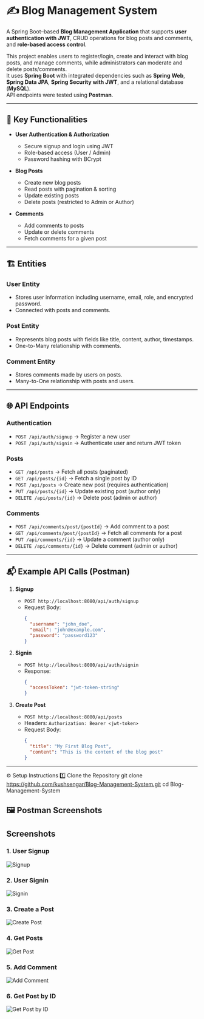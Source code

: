 # ✍️ Blog Management System

A Spring Boot–based **Blog Management Application** that supports **user authentication with JWT**, CRUD operations for blog posts and comments, and **role-based access control**.  

This project enables users to register/login, create and interact with blog posts, and manage comments, while administrators can moderate and delete posts/comments.  
It uses **Spring Boot** with integrated dependencies such as **Spring Web**, **Spring Data JPA**, **Spring Security with JWT**, and a relational database (**MySQL**).  
API endpoints were tested using **Postman**.

---

## 🔑 Key Functionalities

- **User Authentication & Authorization**
  - Secure signup and login using JWT
  - Role-based access (User / Admin)
  - Password hashing with BCrypt  

- **Blog Posts**
  - Create new blog posts
  - Read posts with pagination & sorting
  - Update existing posts
  - Delete posts (restricted to Admin or Author)  

- **Comments**
  - Add comments to posts
  - Update or delete comments
  - Fetch comments for a given post  

---

## 🏗️ Entities

### User Entity
- Stores user information including username, email, role, and encrypted password.  
- Connected with posts and comments.  

### Post Entity
- Represents blog posts with fields like title, content, author, timestamps.  
- One-to-Many relationship with comments.  

### Comment Entity
- Stores comments made by users on posts.  
- Many-to-One relationship with posts and users.  

---

## 🌐 API Endpoints

### Authentication
- `POST /api/auth/signup` → Register a new user  
- `POST /api/auth/signin` → Authenticate user and return JWT token  

### Posts
- `GET /api/posts` → Fetch all posts (paginated)  
- `GET /api/posts/{id}` → Fetch a single post by ID  
- `POST /api/posts` → Create new post (requires authentication)  
- `PUT /api/posts/{id}` → Update existing post (author only)  
- `DELETE /api/posts/{id}` → Delete post (admin or author)  

### Comments
- `POST /api/comments/post/{postId}` → Add comment to a post  
- `GET /api/comments/post/{postId}` → Fetch all comments for a post  
- `PUT /api/comments/{id}` → Update a comment (author only)  
- `DELETE /api/comments/{id}` → Delete comment (admin or author)  

---

## 📬 Example API Calls (Postman)

1. **Signup**
   - `POST http://localhost:8080/api/auth/signup`  
   - Request Body:
     ```json
     {
       "username": "john_doe",
       "email": "john@example.com",
       "password": "password123"
     }
     ```

2. **Signin**
   - `POST http://localhost:8080/api/auth/signin`  
   - Response:
     ```json
     {
       "accessToken": "jwt-token-string"
     }
     ```

3. **Create Post**
   - `POST http://localhost:8080/api/posts`  
   - Headers: `Authorization: Bearer <jwt-token>`  
   - Request Body:
     ```json
     {
       "title": "My First Blog Post",
       "content": "This is the content of the blog post"
     }
     ```

---
⚙️ Setup Instructions
1️⃣ Clone the Repository
git clone https://github.com/kushsengar/Blog-Management-System.git
cd Blog-Management-System
## 🖼️ Postman Screenshots
## Screenshots

### 1. User Signup
![Signup](screenshots/signup.jpg)

### 2. User Signin
![Signin](screenshots/signin.jpg)

### 3. Create a Post
![Create Post](screenshots/create_post.jpg)

### 4. Get Posts
![Get Post](screenshots/get_post.jpg)

### 5. Add Comment
![Add Comment](screenshots/add_comment.jpg)

### 6. Get Post by ID
![Get Post by ID](screenshots/get_post_by_user.jpg)


